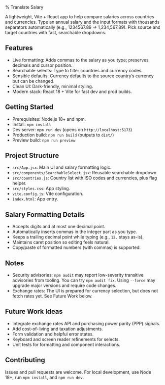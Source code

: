 % Translate Salary

A lightweight, Vite + React app to help compare salaries across countries and currencies. Type an annual salary and the input formats with thousands separators automatically (e.g., 1234567.89 → 1,234,567.89). Pick source and target countries with fast, searchable dropdowns.

## Features
- Live formatting: Adds commas to the salary as you type; preserves decimals and cursor position.
- Searchable selects: Type to filter countries and currency codes.
- Sensible defaults: Currency defaults to the source country’s currency but can be changed.
- Clean UI: Dark-friendly, minimal styling.
- Modern stack: React 18 + Vite for fast dev and prod builds.

## Getting Started
- Prerequisites: Node.js 18+ and npm.
- Install: `npm install`
- Dev server: `npm run dev` (opens on `http://localhost:5173`)
- Production build: `npm run build` (outputs to `dist/`)
- Preview build: `npm run preview`

## Project Structure
- `src/App.jsx`: Main UI and salary formatting logic.
- `src/components/SearchableSelect.jsx`: Reusable searchable dropdown.
- `src/countries.js`: Country list with ISO codes and currencies, plus flag helper.
- `src/styles.css`: App styling.
- `vite.config.js`: Vite configuration.
- `index.html`: App entry.

## Salary Formatting Details
- Accepts digits and at most one decimal point.
- Automatically inserts commas in the integer part as you type.
- Keeps a trailing decimal point while typing (e.g., `12.` stays as-is).
- Maintains caret position so editing feels natural.
- Copy/paste of formatted numbers (with commas) is supported.

## Notes
- Security advisories: `npm audit` may report low-severity transitive advisories from tooling. You can try `npm audit fix`. Using `--force` may upgrade major versions and require code changes.
- Exchange rates: The UI is prepared for currency selection, but does not fetch rates yet. See Future Work below.

## Future Work Ideas
- Integrate exchange rates API and purchasing power parity (PPP) signals.
- Add cost-of-living and taxation adjustments.
- Form validation and helpful error states.
- Keyboard and screen reader refinements for selects.
- Unit tests for formatting and component interactions.

## Contributing
Issues and pull requests are welcome. For local development, use Node 18+, run `npm install`, and `npm run dev`.
